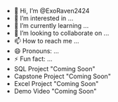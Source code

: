 - 👋 Hi, I’m @ExoRaven2424
- 👀 I’m interested in ...
- 🌱 I’m currently learning ...
- 💞️ I’m looking to collaborate on ...
- 📫 How to reach me ...
- 😄 Pronouns: ...
- ⚡ Fun fact: ...
- SQL Project "Coming Soon"
- Capstone Project "Coming Soon"
- Excel Project "Coming Soon"
- Demo Video "Coming Soon"

<!---
ExoRaven2424/ExoRaven2424 is a ✨ special ✨ repository because its `README.md` (this file) appears on your GitHub profile.
You can click the Preview link to take a look at your changes.
--->
